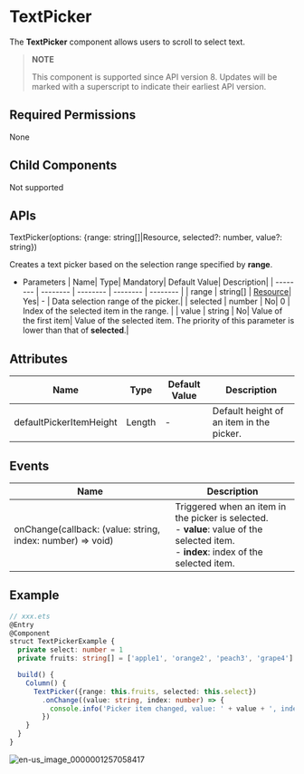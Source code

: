 # TextPicker

The **TextPicker** component allows users to scroll to select text.

>  **NOTE**
>
>  This component is supported since API version 8. Updates will be marked with a superscript to indicate their earliest API version.


## Required Permissions

None


## Child Components

Not supported


## APIs

TextPicker(options: {range: string[]|Resource, selected?: number, value?: string})

Creates a text picker based on the selection range specified by **range**.

- Parameters
  | Name| Type| Mandatory| Default Value| Description|
  | -------- | -------- | -------- | -------- | -------- |
  | range | string[] \| [Resource](../../ui/ts-types.md#resource-type)| Yes| - | Data selection range of the picker.|
  | selected | number | No| 0 | Index of the selected item in the range.        |
  | value | string | No| Value of the first item| Value of the selected item. The priority of this parameter is lower than that of **selected**.|


## Attributes

| Name| Type| Default Value| Description|
| -------- | -------- | -------- | -------- |
| defaultPickerItemHeight | Length | - | Default height of an item in the picker.|


## Events

| Name| Description|
| -------- | -------- |
| onChange(callback: (value: string, index: number) =&gt; void) | Triggered when an item in the picker is selected.<br>- **value**: value of the selected item.<br>- **index**: index of the selected item.|


## Example

```ts
// xxx.ets
@Entry
@Component
struct TextPickerExample {
  private select: number = 1
  private fruits: string[] = ['apple1', 'orange2', 'peach3', 'grape4']

  build() {
    Column() {
      TextPicker({range: this.fruits, selected: this.select})
        .onChange((value: string, index: number) => {
          console.info('Picker item changed, value: ' + value + ', index: ' + index)
        })
    }
  }
}
```

![en-us_image_0000001257058417](figures/en-us_image_0000001257058417.png)
